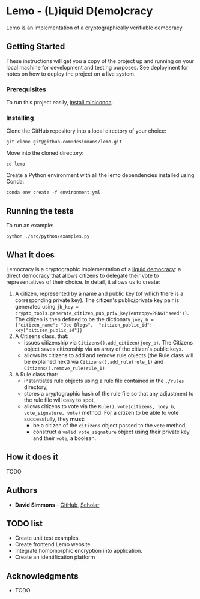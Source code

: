 # Lemo - (L)iquid D(emo)cracy

Lemo is an implementation of a cryptographically verifiable democracy.

## Getting Started

These instructions will get you a copy of the project up and running on your local machine for development and testing purposes. See deployment for notes on how to deploy the project on a live system.

### Prerequisites

To run this project easily, [install miniconda](https://conda.io/projects/conda/en/latest/user-guide/install/index.html).


### Installing

Clone the GitHub repository into a local directory of your choice:

```
git clone git@github.com:desimmons/lemo.git
```

Move into the cloned directory:

```
cd lemo
```

Create a Python environment with all the lemo dependencies installed using Conda:

```
conda env create -f environment.yml
```


## Running the tests


To run an example:

```
python ./src/python/examples.py
```

## What it does

Lemocracy is a cryptographic implementation of a [liquid democracy](https://en.wikipedia.org/wiki/Delegative_democracy):
 a direct democracy that allows citizens to delegate their vote to representatives of their choice. In detail, it 
 allows us to create:
1. A citizen, represented by a name and public key (of which there is a corresponding private key). The citizen's 
public/private key pair is generated using ```jb_key = crypto_tools.generate_citizen_pub_priv_key(entropy=PRNG("seed"))```. 
The citizen is then defined to be the dictionary ```joey_b = {"citizen_name": "Joe Blogs", 
"citizen_public_id": key["citizen_public_id"]}```
2. A Citizens class, that:
    * issues citizenship via ```Citizens().add_citizen(joey_b)```. The Citizens object saves citizenship via an array 
    of the citizen's public keys.
    * allows its citizens to add and remove rule objects (the Rule class will be explained next) via 
    ```Citizens().add_rule(rule_1)``` and ```Citizens().remove_rule(rule_1)```
3. A Rule class that:
    * instantiates rule objects using a rule file contained in the ```./rules``` directory,
    * stores a cryptographic hash of the rule file so that any adjustment to the rule file will easy to spot,
    * allows citizens to vote via the ```Rule().vote(citizens, joey_b, vote_signature, vote)``` method. 
    For a citizen to be able to vote successfully, they **must**:
        * be a citizen of the ```citizens``` object passed to the ```vote``` method,
        * construct a ```valid vote_signature``` object using their private key and their ```vote```, a boolean.
 
## How it does it
TODO

## Authors

* **David Simmons** - [GitHub](https://github.com/desimmons), 
[Scholar](https://scholar.google.co.uk/citations?user=_O77iwwAAAAJ&hl=en)


## TODO list

* Create unit test examples.
* Create frontend Lemo website.
* Integrate homomorphic encryption into application.
* Create an identification platform

## Acknowledgments

* TODO